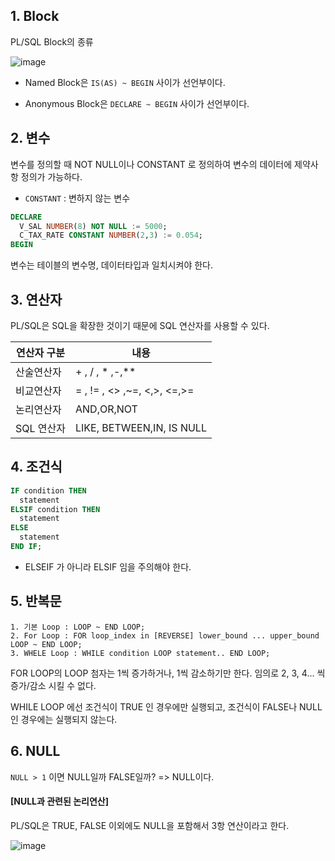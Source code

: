 

## 1. Block


PL/SQL Block의 종류


![image](https://user-images.githubusercontent.com/77392444/124065093-fd8cfd80-da70-11eb-88c1-143b45846411.png)

- Named Block은 `IS(AS) ~ BEGIN` 사이가 선언부이다. 

- Anonymous Block은 `DECLARE ~ BEGIN` 사이가 선언부이다. 





## 2. 변수

변수를 정의할 때 NOT NULL이나 CONSTANT 로 정의하여 변수의 데이터에 제약사항 정의가 가능하다.
  - `CONSTANT` : 변하지 않는 변수

```SQL
DECLARE
  V_SAL NUMBER(8) NOT NULL := 5000;
  C_TAX_RATE CONSTANT NUMBER(2,3) := 0.054;
BEGIN
```

변수는 테이블의 변수명, 데이터타입과 일치시켜야 한다. 
 

## 3. 연산자

PL/SQL은 SQL을 확장한 것이기 때문에 SQL 연산자를 사용할 수 있다.

|연산자 구분 |내용|
|-----------|-----|
|산술연산자 |+ , / , * ,-,**|
|비교연산자 |= , != , <> ,~=, <,>, <=,>=|
|논리연산자 |AND,OR,NOT|
|SQL 연산자 |LIKE, BETWEEN,IN, IS NULL|


## 4. 조건식

```SQL
IF condition THEN
  statement
ELSIF condition THEN
  statement
ELSE
  statement
END IF;
```

- ELSEIF 가 아니라 ELSIF 임을 주의해야 한다.


## 5. 반복문

```
1. 기본 Loop : LOOP ~ END LOOP;
2. For Loop : FOR loop_index in [REVERSE] lower_bound ... upper_bound LOOP ~ END LOOP;
3. WHELE Loop : WHILE condition LOOP statement.. END LOOP;
```

FOR LOOP의 LOOP 첨자는 1씩 증가하거나, 1씩 감소하기만 한다. 임의로 2, 3, 4... 씩 증가/감소 시킬 수 없다. 

WHILE LOOP 에선 조건식이 TRUE 인 경우에만 실행되고, 조건식이 FALSE나 NULL인 경우에는 실행되지 않는다. 



## 6. NULL

`NULL > 1` 이면 NULL일까 FALSE일까? => NULL이다.


#### [NULL과 관련된 논리연산]

PL/SQL은 TRUE, FALSE 이외에도 NULL을 포함해서 3항 연산이라고 한다. 

![image](https://user-images.githubusercontent.com/77392444/124071090-d1c24580-da79-11eb-986c-f288e08c4940.png)



